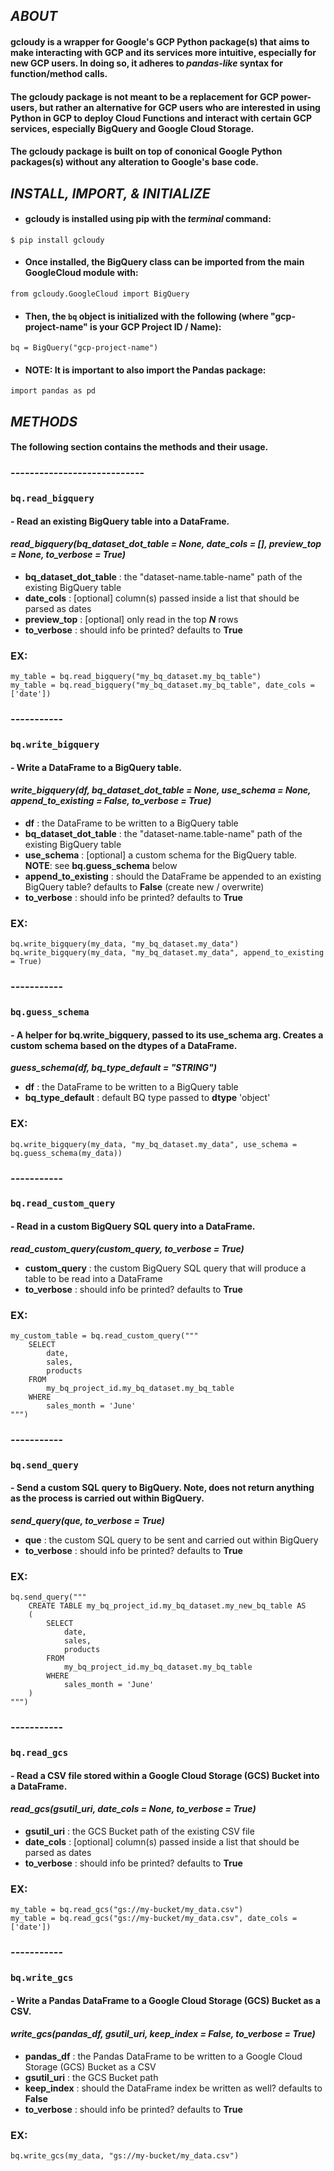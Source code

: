 ## ***ABOUT***

#### **gcloudy** is a wrapper for Google's GCP Python package(s) that aims to make interacting with GCP and its services more intuitive, especially for new GCP users. In doing so, it adheres to ***pandas-like*** syntax for function/method calls. 

#### The **gcloudy** package is not meant to be a replacement for GCP power-users, but rather an alternative for GCP users who are interested in using Python in GCP to deploy Cloud Functions and interact with certain GCP services, especially BigQuery and Google Cloud Storage.

#### The **gcloudy** package is built on top of cononical Google Python packages(s) without any alteration to Google's base code.


## ***INSTALL, IMPORT, & INITIALIZE***

- #### **gcloudy** is installed using pip with the _terminal_ command:

`$ pip install gcloudy`

- #### Once installed, the **BigQuery** class can be imported from the main **GoogleCloud** module with:

`from gcloudy.GoogleCloud import BigQuery`

- #### Then, the `bq` object is initialized with the following (where "gcp-project-name" is your GCP Project ID / Name):

`bq = BigQuery("gcp-project-name")`

- #### **NOTE**: It is important to also import the Pandas package:

`import pandas as pd`


## ***METHODS***

#### The following section contains the methods and their usage.

### ----------------------------


### `bq.read_bigquery` 
#### - Read an existing BigQuery table into a DataFrame.

#### _read_bigquery(bq_dataset_dot_table = None, date_cols = [], preview_top = None, to_verbose = True)_

- **bq_dataset_dot_table** : the "dataset-name.table-name" path of the existing BigQuery table
- **date_cols** : [optional] column(s) passed inside a list that should be parsed as dates
- **preview_top** : [optional] only read in the top ***N*** rows
- **to_verbose** : should info be printed? defaults to **True**

### EX:

```
my_table = bq.read_bigquery("my_bq_dataset.my_bq_table")
my_table = bq.read_bigquery("my_bq_dataset.my_bq_table", date_cols = ['date'])
```

### -----------


### `bq.write_bigquery` 
#### - Write a DataFrame to a BigQuery table.

#### _write_bigquery(df, bq_dataset_dot_table = None, use_schema = None, append_to_existing = False, to_verbose = True)_

- **df** : the DataFrame to be written to a BigQuery table
- **bq_dataset_dot_table** : the "dataset-name.table-name" path of the existing BigQuery table
- **use_schema** : [optional] a custom schema for the BigQuery table. **NOTE**: see **bq.guess_schema** below
- **append_to_existing** : should the DataFrame be appended to an existing BigQuery table? defaults to **False** (create new / overwrite)
- **to_verbose** : should info be printed? defaults to **True**

### EX:

```
bq.write_bigquery(my_data, "my_bq_dataset.my_data")
bq.write_bigquery(my_data, "my_bq_dataset.my_data", append_to_existing = True)
```

### -----------


### `bq.guess_schema`
#### - A helper for **bq.write_bigquery**, passed to its **use_schema** arg. Creates a custom schema based on the **dtypes** of a DataFrame.

***guess_schema(df, bq_type_default = "STRING")***

- **df** : the DataFrame to be written to a BigQuery table
- **bq_type_default** : default BQ type passed to **dtype** 'object'

### EX:

```
bq.write_bigquery(my_data, "my_bq_dataset.my_data", use_schema = bq.guess_schema(my_data))
```

### -----------


### `bq.read_custom_query`
#### - Read in a custom BigQuery SQL query into a DataFrame.

***read_custom_query(custom_query, to_verbose = True)***

- **custom_query** : the custom BigQuery SQL query that will produce a table to be read into a DataFrame
- **to_verbose** : should info be printed? defaults to **True**

### EX:

```
my_custom_table = bq.read_custom_query("""
    SELECT
        date,
        sales,
        products
    FROM
        my_bq_project_id.my_bq_dataset.my_bq_table
    WHERE
        sales_month = 'June'
""")
```

### -----------


### `bq.send_query`
#### - Send a custom SQL query to BigQuery. Note, does not return anything as the process is carried out within BigQuery.

***send_query(que, to_verbose = True)***

- **que** : the custom SQL query to be sent and carried out within BigQuery
- **to_verbose** : should info be printed? defaults to **True**

### EX:

```
bq.send_query("""
    CREATE TABLE my_bq_project_id.my_bq_dataset.my_new_bq_table AS 
    (
        SELECT
            date,
            sales,
            products
        FROM
            my_bq_project_id.my_bq_dataset.my_bq_table
        WHERE
            sales_month = 'June'
    )
""")
```

### -----------


### `bq.read_gcs` 
#### - Read a CSV file stored within a Google Cloud Storage (GCS) Bucket into a DataFrame.

#### _read_gcs(gsutil_uri, date_cols = None, to_verbose = True)_

- **gsutil_uri** : the GCS Bucket path of the existing CSV file
- **date_cols** : [optional] column(s) passed inside a list that should be parsed as dates
- **to_verbose** : should info be printed? defaults to **True**

### EX:

```
my_table = bq.read_gcs("gs://my-bucket/my_data.csv")
my_table = bq.read_gcs("gs://my-bucket/my_data.csv", date_cols = ['date'])
```

### -----------


### `bq.write_gcs` 
#### - Write a Pandas DataFrame to a Google Cloud Storage (GCS) Bucket as a CSV.

#### _write_gcs(pandas_df, gsutil_uri, keep_index = False, to_verbose = True)_

- **pandas_df** : the Pandas DataFrame to be written to a Google Cloud Storage (GCS) Bucket as a CSV
- **gsutil_uri** : the GCS Bucket path
- **keep_index** : should the DataFrame index be written as well? defaults to **False**
- **to_verbose** : should info be printed? defaults to **True**

### EX:

```
bq.write_gcs(my_data, "gs://my-bucket/my_data.csv")
```


####